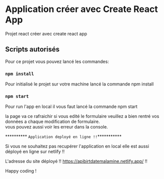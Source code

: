 # Application créer avec Create React App

Projet react créer avec create react app

## Scripts autorisés 

Pour ce projet vous pouvez lancé les commandes:

### `npm install`

Pour initialisé le projet sur votre machine lancé la commande npm install 

### `npm start`
Pour run l'app en local il vous faut lancé la commande npm start

la page va ce rafraichir si vous edité le formulaire veuillez a bien rentré vos données a chaque modification de formulaire.\
vous pouvez aussi voir les erreur dans la console.

********** `Application deployé en ligne !!`***********

Si vous ne souhaitez pas recupérer l'application en local elle est aussi déployé en ligne sur netlify !!

L'adresse du site déployé !! https://apibirtdatemalamine.netlify.app/ !!

Happy coding !
